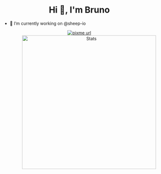
<h1 align="center">Hi 👋, I'm Bruno</h1>


- 🔭 I’m currently working on @sheep-io

<p align="center">
  <!-- PixMe -->
  <a href="https://www.pixme.bio/brunociccarino" target="_blank" rel="noopener noreferrer">
    <img alt="pixme url" src="https://img.shields.io/badge/donate%20on-pixme-1C1E26?style=for-the-badge&labelColor=1C1E26&color=28f4f4"/>
  </a> 

<img src="https://metrics.lecoq.io/BrunoCiccarino?template=classic&base.community=0&base.repositories=0&languages=1&base=header%2C%20activity%2C%20community%2C%20repositories%2C%20metadata&base.indepth=false&base.hireable=false&base.skip=false&languages=false&languages.limit=8&languages.threshold=0%25&languages.other=false&languages.colors=github&languages.sections=most-used&languages.indepth=false&languages.analysis.timeout=15&languages.analysis.timeout.repositories=7.5&languages.categories=markup%2C%20programming&languages.recent.categories=markup%2C%20programming&languages.recent.load=300&languages.recent.days=14&config.timezone=Brazil%2FRome&config.octicon=true" alt="Stats" width="440" align="right">
